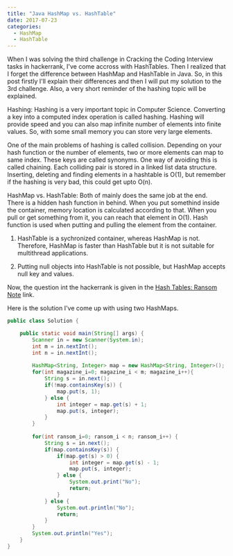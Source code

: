 ```yaml
---
title: "Java HashMap vs. HashTable"
date: 2017-07-23
categories: 
  - HashMap
  - HashTable
---
```


When I was solving the third challenge in Cracking the Coding Interview tasks in hackerrank, I've come accross with HashTables. Then I 
realized that I forget the difference between HashMap and HashTable in Java. So, in this post firstly I'll explain their differences
and then I will put my solution to the 3rd challenge. Also, a very short reminder of the hashing topic will be explained. 

Hashing:
Hashing is a very important topic in Computer Science. Converting a key into a computed index operation is called hashing. Hashing 
will provide speed and you can also map infinite number of elements into finite values. So, with some small memory you can store very 
large elements.

One of the main problems of hashing is called collision. Depending on your hash function or the number of elements, two or more elements 
can map to same index. These keys are called synonyms. One way of avoiding this is called chaining. Each colliding pair is stored in a 
linked list data structure. Inserting, deleting and finding elements in a hashtable is O(1), but remember if the hashing is very bad, 
this could get upto O(n).

HashMap vs. HashTable:
Both of mainly does the same job at the end. There is a hidden hash function in behind. When you put somethind inside the container, 
memory location is calculated according to that. When you pull or get something from it, you can reach that element in O(1). Hash function
is used when putting and pulling the element from the container. 

1. HashTable is a sychronized container, whereas HashMap is not. Therefore, HashMap is faster than HashTable but it is not suitable for 
multithread applications. 

2. Putting null objects into HashTable is not possible, but HashMap accepts null key and values. 

Now, the question int the hackerrank is given in the <a href="https://www.hackerrank.com/challenges/ctci-ransom-note"> Hash Tables: Ransom Note</a> link. 

Here is the solution I've come up with using two HashMaps.

```java
public class Solution {

    public static void main(String[] args) {
        Scanner in = new Scanner(System.in);
        int m = in.nextInt();
        int n = in.nextInt();
        
        HashMap<String, Integer> map = new HashMap<String, Integer>();
        for(int magazine_i=0; magazine_i < m; magazine_i++){
            String s = in.next();
            if(!map.containsKey(s)) {
                map.put(s, 1);
            } else {
                int integer = map.get(s) + 1;
                map.put(s, integer);
            }                     
        }
        
        for(int ransom_i=0; ransom_i < n; ransom_i++) {
            String s = in.next();
            if(map.containsKey(s)) {
                if(map.get(s) > 0) {
                    int integer = map.get(s) - 1;
                    map.put(s, integer);
                } else {
                    System.out.print("No");
                    return;
                }
            } else {
                System.out.println("No");
                return;
            }
        }
        System.out.println("Yes");
    }
}
``` 



 
